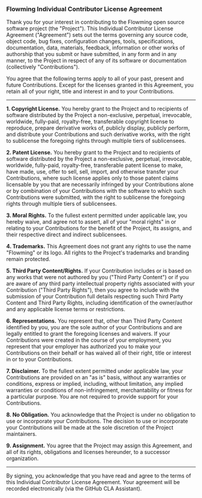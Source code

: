 ### Flowming Individual Contributor License Agreement

Thank you for your interest in contributing to the Flowming open source software project (the "Project"). This Individual Contributor License Agreement ("Agreement") sets out the terms governing any source code, object code, bug fixes, configuration changes, tools, specifications, documentation, data, materials, feedback, information or other works of authorship that you submit or have submitted, in any form and in any manner, to the Project in respect of any of its software or documentation (collectively "Contributions").

You agree that the following terms apply to all of your past, present and future Contributions. Except for the licenses granted in this Agreement, you retain all of your right, title and interest in and to your Contributions.

---

**1. Copyright License.** You hereby grant to the Project and to recipients of software distributed by the Project a non-exclusive, perpetual, irrevocable, worldwide, fully-paid, royalty-free, transferable copyright license to reproduce, prepare derivative works of, publicly display, publicly perform, and distribute your Contributions and such derivative works, with the right to sublicense the foregoing rights through multiple tiers of sublicensees.

**2. Patent License.** You hereby grant to the Project and to recipients of software distributed by the Project a non-exclusive, perpetual, irrevocable, worldwide, fully-paid, royalty-free, transferable patent license to make, have made, use, offer to sell, sell, import, and otherwise transfer your Contributions, where such license applies only to those patent claims licensable by you that are necessarily infringed by your Contributions alone or by combination of your Contributions with the software to which such Contributions were submitted, with the right to sublicense the foregoing rights through multiple tiers of sublicensees.

**3. Moral Rights.** To the fullest extent permitted under applicable law, you hereby waive, and agree not to assert, all of your "moral rights" in or relating to your Contributions for the benefit of the Project, its assigns, and their respective direct and indirect sublicensees.

**4. Trademarks.** This Agreement does not grant any rights to use the name "Flowming" or its logo. All rights to the Project's trademarks and branding remain protected.

**5. Third Party Content/Rights.** If your Contribution includes or is based on any works that were not authored by you ("Third Party Content") or if you are aware of any third party intellectual property rights associated with your Contribution ("Third Party Rights"), then you agree to include with the submission of your Contribution full details respecting such Third Party Content and Third Party Rights, including identification of the owner/author and any applicable license terms or restrictions.

**6. Representations.** You represent that, other than Third Party Content identified by you, you are the sole author of your Contributions and are legally entitled to grant the foregoing licenses and waivers. If your Contributions were created in the course of your employment, you represent that your employer has authorized you to make your Contributions on their behalf or has waived all of their right, title or interest in or to your Contributions.

**7. Disclaimer.** To the fullest extent permitted under applicable law, your Contributions are provided on an "as is" basis, without any warranties or conditions, express or implied, including, without limitation, any implied warranties or conditions of non-infringement, merchantability or fitness for a particular purpose. You are not required to provide support for your Contributions.

**8. No Obligation.** You acknowledge that the Project is under no obligation to use or incorporate your Contributions. The decision to use or incorporate your Contributions will be made at the sole discretion of the Project maintainers.

**9. Assignment.** You agree that the Project may assign this Agreement, and all of its rights, obligations and licenses hereunder, to a successor organization.

---
By signing, you acknowledge that you have read and agree to the terms of this Individual Contributor License Agreement. Your agreement will be recorded electronically (via the GitHub CLA Assistant).